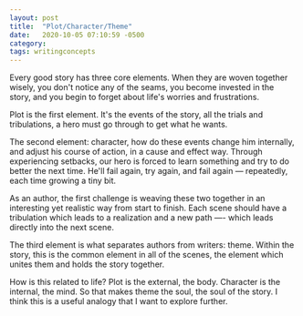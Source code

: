 ```yaml
---
layout: post
title:  "Plot/Character/Theme"
date:   2020-10-05 07:10:59 -0500
category: 
tags: writingconcepts
---
```

Every good story has three core elements. When they are woven together wisely, you don't notice any of the seams, you become invested in the story, and you begin to forget about life's worries and frustrations. 

Plot is the first element. It's the events of the story, all the trials and tribulations, a hero must go through to get what he wants.

The second element: character, how do these events change him internally, and adjust his course of action, in a cause and effect way. Through experiencing setbacks, our hero is forced to learn something and try to do better the next time. He'll fail again, try again, and fail again — repeatedly, each time growing a tiny bit.

As an author, the first challenge is weaving these two together in an interesting yet realistic way from start to finish. Each scene should have a tribulation which leads to a realization and a new path —- which leads directly into the next scene.

The third element is what separates authors from writers: theme. Within the story, this is the common element in all of the scenes, the element which unites them and holds the story together. 

How is this related to life? Plot is the external, the body. Character is the internal, the mind. So that makes theme the soul, the soul of the story. I think this is a useful analogy that I want to explore further. 